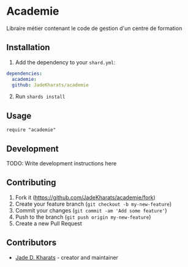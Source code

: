 # Academie

Libraire métier contenant le code de gestion d'un centre de formation

## Installation

  1. Add the dependency to your `shard.yml`:

```yaml
dependencies:
  academie:
  github: JadeKharats/academie
```

  2. Run `shards install`

## Usage

```crystal
require "academie"
```

## Development

TODO: Write development instructions here

## Contributing

  1. Fork it (<https://github.com/JadeKharats/academie/fork>)
  2. Create your feature branch (`git checkout -b my-new-feature`)
  3. Commit your changes (`git commit -am 'Add some feature'`)
  4. Push to the branch (`git push origin my-new-feature`)
  5. Create a new Pull Request

## Contributors

  - [Jade D. Kharats](https://github.com/JadeKharats) - creator and maintainer
